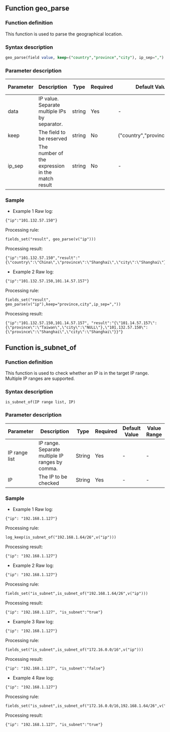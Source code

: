 ## Function geo_parse

### Function definition

This function is used to parse the geographical location.

### Syntax description

```sql
geo_parse(field value, keep=("country","province","city"), ip_sep=",")
```

### Parameter description

| Parameter | Description | Type | Required | Default Value | Value Range |
|----------- | ----------- | ----------- | ----------- | -------------- | -------------- |
| data | IP value. Separate multiple IPs by separator. | string | Yes |-|-|
| keep | The field to be reserved | string | No | 	("country","province","city")	 |-|
| ip_sep | The number of the expression in the match result | string | No |-|-|

### Sample

- Example 1
Raw log:
```
{"ip":"101.132.57.150"}
```
Processing rule:
```
fields_set("result", geo_parse(v("ip")))
```
Processing result:
```
{"ip":"101.132.57.150","result":"{\"country\":\"China\",\"province\":\"Shanghai\",\"city\":\"Shanghai\"}"}
```
- Example 2
Raw log:
```
{"ip":"101.132.57.150,101.14.57.157"}
```
Processing rule:
```
fields_set("result", geo_parse(v("ip"),keep="province,city",ip_sep=","))
```
Processing result:
```
{"ip":"101.132.57.150,101.14.57.157", "result":"{\"101.14.57.157\":{\"province\":\"Taiwan\",\"city\":\"NULL\"},\"101.132.57.150\":{\"province\":\"Shanghai\",\"city\":\"Shanghai\"}}"}
```


## Function is_subnet_of
### Function definition
This function is used to check whether an IP is in the target IP range. Multiple IP ranges are supported.

### Syntax description

```
is_subnet_of(IP range list, IP)
```

### Parameter description
| Parameter  	 | Description  	   | Type	 | Required  	| Default Value 	| Value Range |
|----------- | ----------- | ----------- | ----------- | -------------- | -------------- |
| IP range list |	IP range. Separate multiple IP ranges by comma. 	|String	| Yes |	-|	-|
|IP|	The IP to be checked |	String|	 Yes |	-|	-|


### Sample
- Example 1
Raw log:
```
{"ip": "192.168.1.127"}
```
Processing rule:
```
log_keep(is_subnet_of("192.168.1.64/26",v("ip")))
```
Processing result:
```
{"ip": "192.168.1.127"}
```
- Example 2
Raw log:
```
{"ip": "192.168.1.127"}
```
Processing rule:
```
fields_set("is_subnet",is_subnet_of("192.168.1.64/26",v("ip")))
```
Processing result:
```
{"ip": "192.168.1.127", "is_subnet":"true"}
```
- Example 3
Raw log:
```
{"ip": "192.168.1.127"}
```
Processing rule:
```
fields_set("is_subnet",is_subnet_of("172.16.0.0/16",v("ip")))
```
Processing result:
```
{"ip": "192.168.1.127", "is_subnet":"false"}
```
- Example 4
Raw log:
```
{"ip": "192.168.1.127"}
```
Processing rule:
```
fields_set("is_subnet",is_subnet_of("172.16.0.0/16,192.168.1.64/26",v("ip")))
```
Processing result:
```
{"ip": "192.168.1.127", "is_subnet":"true"}
```


